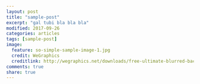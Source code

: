 ```yaml
---
layout: post
title: "sample-post"
excerpt: "gal tubi bla bla bla"
modified: 2017-09-26
categories: articles
tags: [sample-post]
image:
  feature: so-simple-sample-image-1.jpg
  credit: WeGraphics
  creditlink: http://wegraphics.net/downloads/free-ultimate-blurred-background-pack/
comments: true
share: true
---
```

<br>
<div class="apester-media" data-media-id="5a08376312bac40001aea519" height="512"></div><script async src="https://storage.googleapis.com/apester-stg/sdk/pe/core.min.js"></script>
<br>
<div class="apester-media" data-media-id="5afbf850610701cfa9f3773c" height="512"></div><script async src="https://storage.googleapis.com/apester-stg/sdk/pe/core.min.js"></script>
<br>
<div class="apester-media" data-media-id="5b0298c25bb45347eef24acc" height="512"></div><script async src="https://storage.googleapis.com/apester-stg/sdk/pe/core.min.js"></script>
<br>

